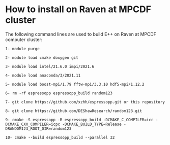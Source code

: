 # How to install on Raven at MPCDF cluster
The following command lines are used to build E++ on Raven at MPCDF computer cluster:

	1- module purge
	
	2- module load cmake doxygen git
	
	3- module load intel/21.6.0 impi/2021.6
	
	4- module load anaconda/3/2021.11
	
	5- module load boost-mpi/1.79 fftw-mpi/3.3.10 hdf5-mpi/1.12.2
	
	6- rm -rf espressopp espressopp_build random123
	
	7- git clone https://github.com/xzhh/espressopp.git or this repository
	
	8- git clone https://github.com/DEShawResearch/random123.git
	
	9- cmake -S espressopp -B espressopp_build -DCMAKE_C_COMPILER=icc -DCMAKE_CXX_COMPILER=icpc -DCMAKE_BUILD_TYPE=Release -DRANDOM123_ROOT_DIR=random123
	
	10- cmake --build espressopp_build --parallel 32
	
